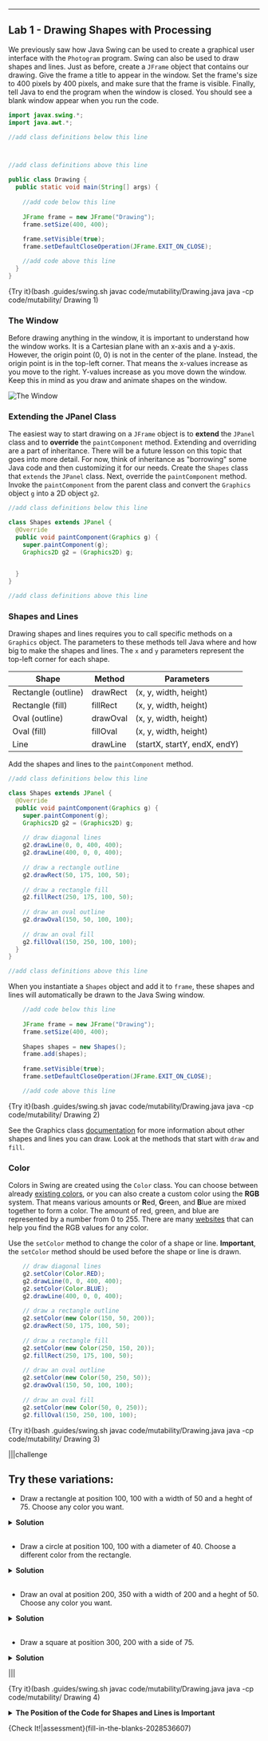----------

## Lab 1 - Drawing Shapes with Processing

We previously saw how Java Swing can be used to create a graphical user interface with the `Photogram` program. Swing can also be used to draw shapes and lines. Just as before, create a `JFrame` object that contains our drawing. Give the frame a title to appear in the window. Set the frame's size to 400 pixels by 400 pixels, and make sure that the frame is visible. Finally, tell Java to end the program when the window is closed. You should see a blank window appear when you run the code.

```java
import javax.swing.*;
import java.awt.*;

//add class definitions below this line



//add class definitions above this line

public class Drawing {  
  public static void main(String[] args) {
    
    //add code below this line
    
    JFrame frame = new JFrame("Drawing");
    frame.setSize(400, 400);
    
    frame.setVisible(true);
    frame.setDefaultCloseOperation(JFrame.EXIT_ON_CLOSE);

    //add code above this line
  }
}
```

{Try it}(bash .guides/swing.sh javac code/mutability/Drawing.java java -cp code/mutability/ Drawing 1)

### The Window

Before drawing anything in the window, it is important to understand how the window works. It is a Cartesian plane with an x-axis and a y-axis. However, the origin point (0, 0) is not in the center of the plane. Instead, the origin point is in the top-left corner. That means the x-values increase as you move to the right. Y-values increase as you move down the window. Keep this in mind as you draw and animate shapes on the window.

![The Window](.guides/img/mutability/Canvas.png)

### Extending the JPanel Class

The easiest way to start drawing on a `JFrame` object is to **extend** the `JPanel` class and to **override** the `paintComponent` method. Extending and overriding are a part of inheritance. There will be a future lesson on this topic that goes into more detail. For now, think of inheritance as "borrowing" some Java code and then customizing it for our needs. Create the `Shapes` class that `extends` the `JPanel` class. Next, override the `paintComponent` method. Invoke the `paintComponent` from the parent class and convert the `Graphics` object `g` into a 2D object `g2`.

```java
//add class definitions below this line

class Shapes extends JPanel {
  @Override
  public void paintComponent(Graphics g) {
    super.paintComponent(g);
    Graphics2D g2 = (Graphics2D) g;
    

  }
}

//add class definitions above this line
```

### Shapes and Lines

Drawing shapes and lines requires you to call specific methods on a `Graphics` object. The parameters to these methods tell Java where and how big to make the shapes and lines. The `x` and `y` parameters represent the top-left corner for each shape.

|Shape|Method|Parameters|
|-----|-------|----------|
|Rectangle (outline)|drawRect|(x, y, width, height)|
|Rectangle (fill)|fillRect|(x, y, width, height)|
|Oval (outline)|drawOval|(x, y, width, height)|
|Oval (fill)|fillOval|(x, y, width, height)|
|Line|drawLine|(startX, startY, endX, endY)|

Add the shapes and lines to the `paintComponent` method.

```java
//add class definitions below this line

class Shapes extends JPanel {
  @Override
  public void paintComponent(Graphics g) {
    super.paintComponent(g);
    Graphics2D g2 = (Graphics2D) g;
    
    // draw diagonal lines
    g2.drawLine(0, 0, 400, 400);
    g2.drawLine(400, 0, 0, 400);
    
    // draw a rectangle outline
    g2.drawRect(50, 175, 100, 50);
    
    // draw a rectangle fill
    g2.fillRect(250, 175, 100, 50);
    
    // draw an oval outline
    g2.drawOval(150, 50, 100, 100);
    
    // draw an oval fill
    g2.fillOval(150, 250, 100, 100);
  }
}

//add class definitions above this line
```

When you instantiate a `Shapes` object and add it to `frame`, these shapes and lines will automatically be drawn to the Java Swing window.

```java
    //add code below this line
    
    JFrame frame = new JFrame("Drawing");
    frame.setSize(400, 400);
    
    Shapes shapes = new Shapes();
    frame.add(shapes);
    
    frame.setVisible(true);
    frame.setDefaultCloseOperation(JFrame.EXIT_ON_CLOSE);

    //add code above this line
```

{Try it}(bash .guides/swing.sh javac code/mutability/Drawing.java java -cp code/mutability/ Drawing 2)

See the Graphics class [documentation](https://docs.oracle.com/javase/7/docs/api/java/awt/Graphics.html) for more information about other shapes and lines you can draw. Look at the methods that start with `draw` and `fill`.

### Color

Colors in Swing are created using the `Color` class. You can choose between already [existing colors](https://docs.oracle.com/javase/7/docs/api/java/awt/Color.html), or you can also create a custom color using the **RGB** system. That means various amounts or **R**ed, **G**reen, and **B**lue are mixed together to form a color. The amount of red, green, and blue are represented by a number from 0 to 255. There are many [websites](https://htmlcolorcodes.com/color-picker/) that can help you find the RGB values for any color.

Use the `setColor` method to change the color of a shape or line. **Important**, the `setColor` method should be used before the shape or line is drawn.

```java
    // draw diagonal lines
    g2.setColor(Color.RED);
    g2.drawLine(0, 0, 400, 400);
    g2.setColor(Color.BLUE);
    g2.drawLine(400, 0, 0, 400);
    
    // draw a rectangle outline
    g2.setColor(new Color(150, 50, 200));
    g2.drawRect(50, 175, 100, 50);
    
    // draw a rectangle fill
    g2.setColor(new Color(250, 150, 20));
    g2.fillRect(250, 175, 100, 50);
    
    // draw an oval outline
    g2.setColor(new Color(50, 250, 50));
    g2.drawOval(150, 50, 100, 100);
    
    // draw an oval fill
    g2.setColor(new Color(50, 0, 250));
    g2.fillOval(150, 250, 100, 100);
```

{Try it}(bash .guides/swing.sh javac code/mutability/Drawing.java java -cp code/mutability/ Drawing 3)


|||challenge
## Try these variations:
* Draw a rectangle at position 100, 100 with a width of 50 and a heght of 75. Choose any color you want.

<details>
  <summary><strong>Solution</strong></summary>
  
  ```java
  g2.fillRect(100, 100, 50, 75);
  ```
  
</details><br>

* Draw a circle at position 100, 100 with a diameter of 40. Choose a different color from the rectangle.

<details>
  <summary><strong>Solution</strong></summary>
  
  ```java
  g2.fillOval(100, 100, 40, 40);
  ```
  
</details><br>

* Draw an oval at position 200, 350 with a width of 200 and a heght of 50. Choose any color you want.

<details>
  <summary><strong>Solution</strong></summary>
  
  ```java
  g2.fillOval(200, 350, 200, 50);
  ```
  
</details><br>

* Draw a square at position 300, 200 with a side of 75.

<details>
  <summary><strong>Solution</strong></summary>
  
  ```java
  g2.fillRect(300, 200, 75, 75);
  ```
  
</details>

|||

{Try it}(bash .guides/swing.sh javac code/mutability/Drawing.java java -cp code/mutability/ Drawing 4)

<details>
  <summary><strong>The Position of the Code for Shapes and Lines is Important</strong></summary>
  If shapes or lines are overlapping with other shapes or lines, the ones drawn last are "on top". Similarly, the <code>setColor</code> method only applies to the shape or line that comes after it. The code samples below are "incorrect" because you cannot see the smaller rectangle because it come before the larger rectangle. In addition, only one of the circles is pink because the <code>setColor</code> methods come after the shape.
  
  ```java
      // hidden rectangle
      g2.setColor(new Color(245, 145, 45));
      g2.fillRect(125, 125, 150, 150);
      g2.setColor(new Color(45, 145, 245));
      g2.fillRect(50, 50, 300, 300);

      // incorrect color placement
      g2.fillOval(5, 180, 40, 40);
      g2.setColor(Color.PINK);
      g2.fillOval(355, 180, 40, 40);
      g2.setColor(Color.PINK);
  ```
  
</details>

{Check It!|assessment}(fill-in-the-blanks-2028536607)
